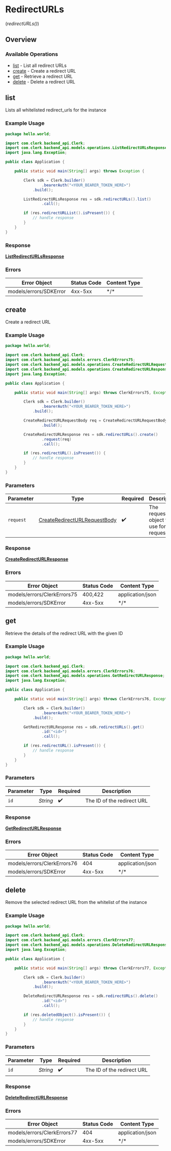 # RedirectURLs
(*redirectURLs()*)

## Overview

### Available Operations

* [list](#list) - List all redirect URLs
* [create](#create) - Create a redirect URL
* [get](#get) - Retrieve a redirect URL
* [delete](#delete) - Delete a redirect URL

## list

Lists all whitelisted redirect_urls for the instance

### Example Usage

```java
package hello.world;

import com.clerk.backend_api.Clerk;
import com.clerk.backend_api.models.operations.ListRedirectURLsResponse;
import java.lang.Exception;

public class Application {

    public static void main(String[] args) throws Exception {

        Clerk sdk = Clerk.builder()
                .bearerAuth("<YOUR_BEARER_TOKEN_HERE>")
            .build();

        ListRedirectURLsResponse res = sdk.redirectURLs().list()
                .call();

        if (res.redirectURLList().isPresent()) {
            // handle response
        }
    }
}
```

### Response

**[ListRedirectURLsResponse](../../models/operations/ListRedirectURLsResponse.md)**

### Errors

| Error Object           | Status Code            | Content Type           |
| ---------------------- | ---------------------- | ---------------------- |
| models/errors/SDKError | 4xx-5xx                | \*\/*                  |


## create

Create a redirect URL

### Example Usage

```java
package hello.world;

import com.clerk.backend_api.Clerk;
import com.clerk.backend_api.models.errors.ClerkErrors75;
import com.clerk.backend_api.models.operations.CreateRedirectURLRequestBody;
import com.clerk.backend_api.models.operations.CreateRedirectURLResponse;
import java.lang.Exception;

public class Application {

    public static void main(String[] args) throws ClerkErrors75, Exception {

        Clerk sdk = Clerk.builder()
                .bearerAuth("<YOUR_BEARER_TOKEN_HERE>")
            .build();

        CreateRedirectURLRequestBody req = CreateRedirectURLRequestBody.builder()
                .build();

        CreateRedirectURLResponse res = sdk.redirectURLs().create()
                .request(req)
                .call();

        if (res.redirectURL().isPresent()) {
            // handle response
        }
    }
}
```

### Parameters

| Parameter                                                                               | Type                                                                                    | Required                                                                                | Description                                                                             |
| --------------------------------------------------------------------------------------- | --------------------------------------------------------------------------------------- | --------------------------------------------------------------------------------------- | --------------------------------------------------------------------------------------- |
| `request`                                                                               | [CreateRedirectURLRequestBody](../../models/operations/CreateRedirectURLRequestBody.md) | :heavy_check_mark:                                                                      | The request object to use for the request.                                              |

### Response

**[CreateRedirectURLResponse](../../models/operations/CreateRedirectURLResponse.md)**

### Errors

| Error Object                | Status Code                 | Content Type                |
| --------------------------- | --------------------------- | --------------------------- |
| models/errors/ClerkErrors75 | 400,422                     | application/json            |
| models/errors/SDKError      | 4xx-5xx                     | \*\/*                       |


## get

Retrieve the details of the redirect URL with the given ID

### Example Usage

```java
package hello.world;

import com.clerk.backend_api.Clerk;
import com.clerk.backend_api.models.errors.ClerkErrors76;
import com.clerk.backend_api.models.operations.GetRedirectURLResponse;
import java.lang.Exception;

public class Application {

    public static void main(String[] args) throws ClerkErrors76, Exception {

        Clerk sdk = Clerk.builder()
                .bearerAuth("<YOUR_BEARER_TOKEN_HERE>")
            .build();

        GetRedirectURLResponse res = sdk.redirectURLs().get()
                .id("<id>")
                .call();

        if (res.redirectURL().isPresent()) {
            // handle response
        }
    }
}
```

### Parameters

| Parameter                  | Type                       | Required                   | Description                |
| -------------------------- | -------------------------- | -------------------------- | -------------------------- |
| `id`                       | *String*                   | :heavy_check_mark:         | The ID of the redirect URL |

### Response

**[GetRedirectURLResponse](../../models/operations/GetRedirectURLResponse.md)**

### Errors

| Error Object                | Status Code                 | Content Type                |
| --------------------------- | --------------------------- | --------------------------- |
| models/errors/ClerkErrors76 | 404                         | application/json            |
| models/errors/SDKError      | 4xx-5xx                     | \*\/*                       |


## delete

Remove the selected redirect URL from the whitelist of the instance

### Example Usage

```java
package hello.world;

import com.clerk.backend_api.Clerk;
import com.clerk.backend_api.models.errors.ClerkErrors77;
import com.clerk.backend_api.models.operations.DeleteRedirectURLResponse;
import java.lang.Exception;

public class Application {

    public static void main(String[] args) throws ClerkErrors77, Exception {

        Clerk sdk = Clerk.builder()
                .bearerAuth("<YOUR_BEARER_TOKEN_HERE>")
            .build();

        DeleteRedirectURLResponse res = sdk.redirectURLs().delete()
                .id("<id>")
                .call();

        if (res.deletedObject().isPresent()) {
            // handle response
        }
    }
}
```

### Parameters

| Parameter                  | Type                       | Required                   | Description                |
| -------------------------- | -------------------------- | -------------------------- | -------------------------- |
| `id`                       | *String*                   | :heavy_check_mark:         | The ID of the redirect URL |

### Response

**[DeleteRedirectURLResponse](../../models/operations/DeleteRedirectURLResponse.md)**

### Errors

| Error Object                | Status Code                 | Content Type                |
| --------------------------- | --------------------------- | --------------------------- |
| models/errors/ClerkErrors77 | 404                         | application/json            |
| models/errors/SDKError      | 4xx-5xx                     | \*\/*                       |
